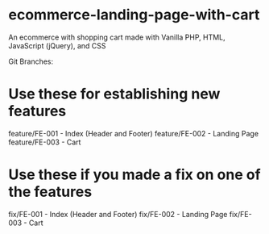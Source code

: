 # ecommerce-landing-page-with-cart
An ecommerce with shopping cart made with Vanilla PHP, HTML, JavaScript (jQuery), and CSS

Git Branches:
# Use these for establishing new features
feature/FE-001 - Index (Header and Footer)
feature/FE-002 - Landing Page
feature/FE-003 - Cart

# Use these if you made a fix on one of the features
fix/FE-001 - Index (Header and Footer)
fix/FE-002 - Landing Page
fix/FE-003 - Cart